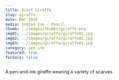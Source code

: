```yaml
---
title: Scarf Giraffe
slug: giraffe
date: Mar 2019
media: Indian Ink - Pencil
thumb: ../images/thumbs/giraffe.png
img01: ../images/giraffe/giraffe01.jpg
img02: ../images/giraffe/giraffe02.jpg
img03: ../images/giraffe/giraffe03.jpg
category: pen-ink
featured: true
forSale: false
---
```


A pen-and-ink giraffe wearing a variety of scarves.